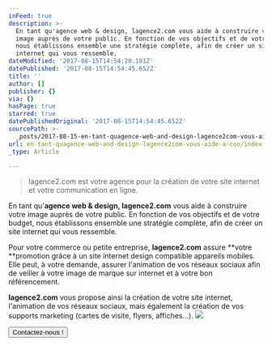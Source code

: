 ```yaml
---
inFeed: true
description: >-
  En tant qu'agence web & design, lagence2.com vous aide à construire votre
  image auprès de votre public. En fonction de vos objectifs et de votre budget,
  nous établissons ensemble une stratégie complète, afin de créer un site
  internet qui vous ressemble.
dateModified: '2017-08-15T14:54:20.101Z'
datePublished: '2017-08-15T14:54:45.652Z'
title: ''
author: []
publisher: {}
via: {}
hasPage: true
starred: true
datePublishedOriginal: '2017-08-15T14:54:45.652Z'
sourcePath: >-
  _posts/2017-08-15-en-tant-quagence-web-and-design-lagence2com-vous-aide-a-con.md
url: en-tant-quagence-web-and-design-lagence2com-vous-aide-a-con/index.html
_type: Article

---
```

> lagence2.com est votre agence pour la création de votre site internet et votre communication en ligne.

En tant qu'**agence web & design, lagence2.com** vous aide à construire votre image auprès de votre public. En fonction de vos objectifs et de votre budget, nous établissons ensemble une stratégie complète, afin de créer un site internet qui vous ressemble.

Pour votre commerce ou petite entreprise, **lagence2.com** assure **votre **promotion grâce à un site internet design compatible appareils mobiles. Elle peut, à votre demande, assurer l'animation de vos réseaux sociaux afin de veiller à votre image de marque sur internet et à votre bon référencement.

**lagence2.com** vous propose ainsi la création de votre site internet, l'animation de vos réseaux sociaux, mais également la création de vos supports marketing (cartes de visite, flyers, affiches...).
![](https://the-grid-user-content.s3-us-west-2.amazonaws.com/5b8fab4e-cc34-498d-978d-68b20db1e529.png)

<button data-role="cta" style="">Contactez-nous !</button>